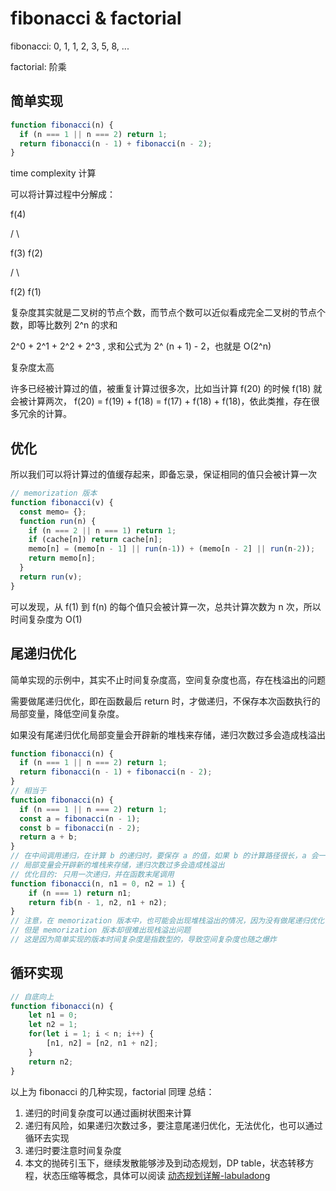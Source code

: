 # fibonacci & factorial

fibonacci: 0, 1, 1, 2, 3, 5, 8, ...

factorial: 阶乘

## 简单实现

```javascript
function fibonacci(n) {
  if (n === 1 || n === 2) return 1;
  return fibonacci(n - 1) + fibonacci(n - 2);
}
```

time complexity 计算

可以将计算过程中分解成：

f(4)

/     \

f(3)     f(2)

/ \

f(2)   f(1)

复杂度其实就是二叉树的节点个数，而节点个数可以近似看成完全二叉树的节点个数，即等比数列 2^n 的求和

2^0 + 2^1 + 2^2 + 2^3 , 求和公式为  2^ (n + 1) - 2，也就是 O(2^n)

复杂度太高

许多已经被计算过的值，被重复计算过很多次，比如当计算 f(20) 的时候 f(18) 就会被计算两次， f(20) = f(19) + f(18) = f(17) + f(18) + f(18)，依此类推，存在很多冗余的计算。

## 优化

所以我们可以将计算过的值缓存起来，即备忘录，保证相同的值只会被计算一次

```javascript
// memorization 版本
function fibonacci(v) {
  const memo= {};
  function run(n) {
    if (n === 2 || n === 1) return 1;
    if (cache[n]) return cache[n];
    memo[n] = (memo[n - 1] || run(n-1)) + (memo[n - 2] || run(n-2));
    return memo[n];
  }
  return run(v);
}
```

可以发现，从 f(1) 到 f(n) 的每个值只会被计算一次，总共计算次数为 n 次，所以时间复杂度为 O(1)

## 尾递归优化

简单实现的示例中，其实不止时间复杂度高，空间复杂度也高，存在栈溢出的问题

需要做尾递归优化，即在函数最后 return 时，才做递归，不保存本次函数执行的局部变量，降低空间复杂度。

如果没有尾递归优化局部变量会开辟新的堆栈来存储，递归次数过多会造成栈溢出

```javascript
function fibonacci(n) {
  if (n === 1 || n === 2) return 1;
  return fibonacci(n - 1) + fibonacci(n - 2);
}
// 相当于
function fibonacci(n) {
  if (n === 1 || n === 2) return 1;
  const a = fibonacci(n - 1);
  const b = fibonacci(n - 2);
  return a + b;
}
// 在中间调用递归，在计算 b 的递归时，要保存 a 的值，如果 b 的计算路径很长，a 会一直存起来，知道 b 计算结束
// 局部变量会开辟新的堆栈来存储，递归次数过多会造成栈溢出
// 优化目的: 只用一次递归，并在函数末尾调用
function fibonacci(n, n1 = 0, n2 = 1) {
    if (n === 1) return n1;
    return fib(n - 1, n2, n1 + n2);
}
// 注意，在 memorization 版本中，也可能会出现堆栈溢出的情况，因为没有做尾递归优化
// 但是 memorization 版本却很难出现栈溢出问题
// 这是因为简单实现的版本时间复杂度是指数型的，导致空间复杂度也随之爆炸
```

## 循环实现

```javascript
// 自底向上
function fibonacci(n) {
    let n1 = 0;
    let n2 = 1;
    for(let i = 1; i < n; i++) {
        [n1, n2] = [n2, n1 + n2];
    }
    return n2;
}
```

以上为 fibonacci 的几种实现，factorial 同理
总结：

1. 递归的时间复杂度可以通过画树状图来计算
2. 递归有风险，如果递归次数过多，要注意尾递归优化，无法优化，也可以通过循环去实现
3. 递归时要注意时间复杂度
4. 本文的抛砖引玉下，继续发散能够涉及到动态规划，DP table，状态转移方程，状态压缩等概念，具体可以阅读 [动态规划详解-labuladong](https://github.com/labuladong/fucking-algorithm/blob/master/%E5%8A%A8%E6%80%81%E8%A7%84%E5%88%92%E7%B3%BB%E5%88%97/%E5%8A%A8%E6%80%81%E8%A7%84%E5%88%92%E8%AF%A6%E8%A7%A3%E8%BF%9B%E9%98%B6.md)
